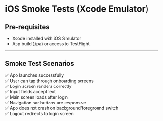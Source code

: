 # iOS Smoke Tests (Xcode Emulator)

## Pre-requisites
- Xcode installed with iOS Simulator
- App build (.ipa) or access to TestFlight

---

## Smoke Test Scenarios

✅ App launches successfully  
✅ User can tap through onboarding screens  
✅ Login screen renders correctly  
✅ Input fields accept text  
✅ Main screen loads after login  
✅ Navigation bar buttons are responsive  
✅ App does not crash on background/foreground switch  
✅ Logout redirects to login screen
